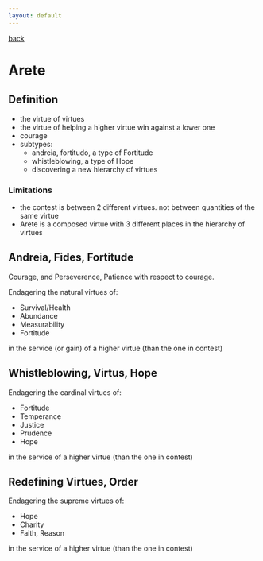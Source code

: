 ```yaml
---
layout: default
---
```

[back](./)

# Arete 

## Definition

- the virtue of virtues
- the virtue of helping a higher virtue win against a lower one
- courage
- subtypes:
  - andreia, fortitudo, a type of Fortitude
  - whistleblowing, a type of Hope
  - discovering a new hierarchy of virtues

### Limitations

- the contest is between 2 different virtues. not between quantities of the same virtue
- Arete is a composed virtue with 3 different places in the hierarchy of virtues

## Andreia, Fides, Fortitude

Courage, and Perseverence, Patience with respect to courage.

Endagering the natural virtues of:
  - Survival/Health
  - Abundance
  - Measurability
  - Fortitude

in the service (or gain) of a higher virtue (than the one in contest)

## Whistleblowing, Virtus, Hope

Endagering the cardinal virtues of:
  - Fortitude
  - Temperance
  - Justice
  - Prudence
  - Hope

in the service of a higher virtue (than the one in contest)

## Redefining Virtues, Order

Endagering the supreme virtues of:
  - Hope
  - Charity
  - Faith, Reason

in the service of a higher virtue (than the one in contest)
